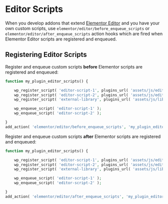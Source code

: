 # Editor Scripts

When you develop addons that extend [Elementor Editor](/editor/) and you have your own custom scripts, use `elementor/editor/before_enqueue_scripts` or `elementor/editor/after_enqueue_scripts` action hooks which are fired when Elementor Editor scripts are registered and enqueued.

## Registering Editor Scripts

Register and enqueue custom scripts **before** Elementor scripts are registered and enqueued:

```php {11}
function my_plugin_editor_scripts() {

	wp_register_script( 'editor-script-1', plugins_url( 'assets/js/editor-script-1.js', __FILE__ ) );
	wp_register_script( 'editor-script-2', plugins_url( 'assets/js/editor-script-2.js', __FILE__ ), [ 'external-library' ] );
	wp_register_script( 'external-library', plugins_url( 'assets/js/libs/external-library.js', __FILE__ ) );

	wp_enqueue_script( 'editor-script-1' );
	wp_enqueue_script( 'editor-script-2' );

}
add_action( 'elementor/editor/before_enqueue_scripts', 'my_plugin_editor_scripts' );
```

Register and enqueue custom scripts **after** Elementor scripts are registered and enqueued:

```php {11}
function my_plugin_editor_scripts() {

	wp_register_script( 'editor-script-1', plugins_url( 'assets/js/editor-script-1.js', __FILE__ ) );
	wp_register_script( 'editor-script-2', plugins_url( 'assets/js/editor-script-2.js', __FILE__ ), [ 'external-library' ] );
	wp_register_script( 'external-library', plugins_url( 'assets/js/libs/external-library.js', __FILE__ ) );

	wp_enqueue_script( 'editor-script-1' );
	wp_enqueue_script( 'editor-script-2' );

}
add_action( 'elementor/editor/after_enqueue_scripts', 'my_plugin_editor_scripts' );
```
